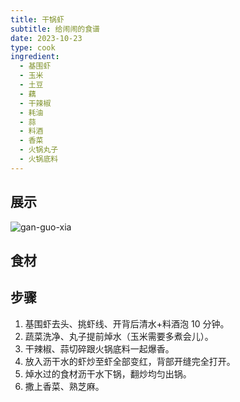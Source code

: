 ```yaml
---
title: 干锅虾
subtitle: 给闹闹的食谱
date: 2023-10-23
type: cook
ingredient:
  - 基围虾
  - 玉米
  - 土豆
  - 藕
  - 干辣椒
  - 耗油
  - 蒜
  - 料酒
  - 香菜
  - 火锅丸子
  - 火锅底料
---
```


## 展示

![gan-guo-xia](/gan-guo-xia.jpeg)

## 食材

<Ingredient :items="frontmatter.ingredient"/>

## 步骤

1. 基围虾去头、挑虾线、开背后清水+料酒泡 10 分钟。
2. 蔬菜洗净、丸子提前焯水（玉米需要多煮会儿）。
3. 干辣椒、蒜切碎跟火锅底料一起爆香。
4. 放入沥干水的虾炒至虾全部变红，背部开缝完全打开。
5. 焯水过的食材沥干水下锅，翻炒均匀出锅。
6. 撒上香菜、熟芝麻。
